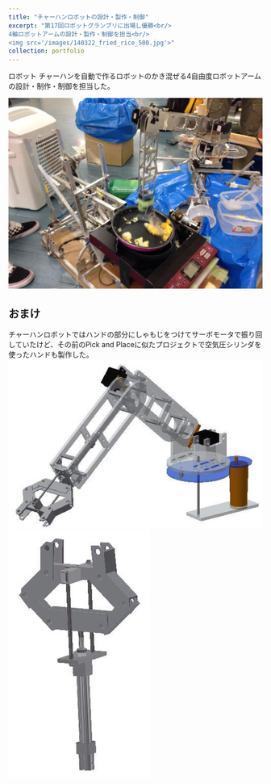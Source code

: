 ```yaml
---
title: "チャーハンロボットの設計・製作・制御"
excerpt: "第17回ロボットグランプリに出場し優勝<br/>
4軸ロボットアームの設計・製作・制御を担当<br/>
<img src='/images/140322_fried_rice_500.jpg'>"
collection: portfolio
---
```


ロボット
チャーハンを自動で作るロボットのかき混ぜる4自由度ロボットアームの設計・制作・制御を担当した。

<img src='/images/140322_fried_rice.jpg'>

## おまけ
チャーハンロボットではハンドの部分にしゃもじをつけてサーボモータで振り回していたけど、その前のPick and Placeに似たプロジェクトで空気圧シリンダを使ったハンドも製作した。
<img src="/images/131121_robot_arm.jpg">
<img src="/images/131124_robot_hand.jpg">
